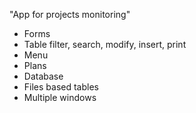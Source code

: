 "App for projects monitoring"

- Forms
- Table filter, search, modify, insert, print
- Menu
- Plans
- Database 
- Files based tables
- Multiple windows
